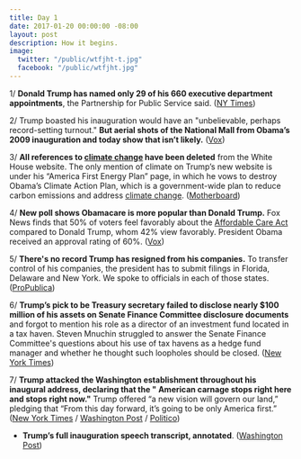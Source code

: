 ```yaml
---
title: Day 1
date: 2017-01-20 00:00:00 -08:00
layout: post
description: How it begins.
image:
  twitter: "/public/wtfjht-t.jpg"
  facebook: "/public/wtfjht.jpg"
---
```


1/ **Donald Trump has named only 29 of his 660 executive department appointments**, the Partnership for Public Service said. ([NY Times](https://www.nytimes.com/2017/01/19/us/trump-cabinet-picks-inauguration.html))

2/ Trump boasted his inauguration would have an "unbelievable, perhaps record-setting turnout." **But aerial shots of the National Mall from Obama’s 2009 inauguration and today show that isn’t likely.** ([Vox](http://www.vox.com/policy-and-politics/2017/1/20/14332462/photos-crowd-trump-inauguration-vs-obama))

3/ **All references to <a href="{{ site.baseurl }}/trump-epa/">climate change</a> have been deleted** from the White House website. The only mention of climate on Trump’s new website is under his “America First Energy Plan” page, in which he vows to destroy Obama’s Climate Action Plan, which is a government-wide plan to reduce carbon emissions and address <a href="{{ site.baseurl }}/trump-epa/">climate change</a>. ([Motherboard](http://motherboard.vice.com/read/all-references-to-climate-change-have-been-deleted-from-the-white-house-website))

4/ **New poll shows Obamacare is more popular than Donald Trump.** Fox News finds that 50% of voters feel favorably about the <a href="{{ site.url }}{{ site.baseurl }}/trump-health-care/">Affordable Care Act</a> compared to Donald Trump, whom 42% view favorably. President Obama received an approval rating of 60%. ([Vox](http://www.vox.com/policy-and-politics/2017/1/20/14335268/obamacare-more-popular-than-trump-poll))

5/ **There's no record Trump has resigned from his companies.** To transfer control of his companies, the president has to submit filings in Florida, Delaware and New York. We spoke to officials in each of those states. ([ProPublica](https://www.propublica.org/article/trump-promised-to-resign-from-his-companies-but-no-record-hes-done-so))

6/ **Trump’s pick to be Treasury secretary failed to disclose nearly $100 million of his assets on Senate Finance Committee disclosure documents** and forgot to mention his role as a director of an investment fund located in a tax haven. Steven Mnuchin struggled to answer the Senate Finance Committee's questions about his use of tax havens as a hedge fund manager and whether he thought such loopholes should be closed. ([New York Times](https://www.nytimes.com/2017/01/19/us/politics/steven-mnuchin-treasury-secretary-nominee-assets-confirmation.html))

7/ **Trump attacked the Washington establishment throughout his inaugural address, declaring that the " American carnage stops right here and stops right now."** Trump offered “a new vision will govern our land,” pledging that “From this day forward, it’s going to be only America first.” ([New York Times](https://www.nytimes.com/2017/01/20/us/politics/donald-trump-inauguration-address.html) / [Washington Post](https://www.washingtonpost.com/politics/trump-rattles-the-establishment-with-a-populist-inaugural-address-true-to-his-campaign/2017/01/20/f47f261c-df45-11e6-acdf-14da832ae861_story.html) / [Politico](https://www.politico.com/story/2017/01/key-points-of-trumps-inaugural-speech-233900))

* **Trump’s full inauguration speech transcript, annotated**. ([Washington Post](https://www.washingtonpost.com/news/the-fix/wp/2017/01/20/donald-trumps-full-inauguration-speech-transcript-annotated/))